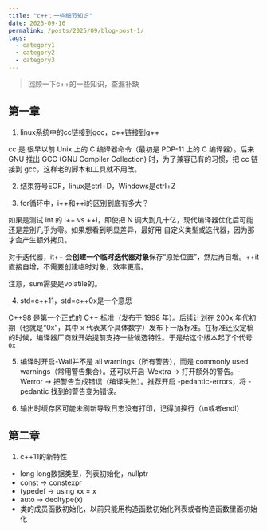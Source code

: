 ```yaml
---
title: "c++：一些细节知识"
date: 2025-09-16
permalink: /posts/2025/09/blog-post-1/
tags:
  - category1
  - category2
  - category3
---
```


> 回顾一下c++的一些知识，查漏补缺

## 第一章

1. linux系统中的cc链接到gcc，c++链接到g++

cc 是 很早以前 Unix 上的 C 编译器命令（最初是 PDP-11 上的 C 编译器）。后来 GNU 推出 GCC (GNU Compiler Collection) 时，为了兼容已有的习惯，把 cc 链接到 gcc，这样老的脚本和工具就不用改。

2. 结束符号EOF，linux是ctrl+D，Windows是ctrl+Z

3. for循环中，i++和++i的区别到底有多大？

如果是测试 int 的 i++ vs ++i，即使把 N 调大到几十亿，现代编译器优化后可能还是差别几乎为零。如果想看到明显差异，最好用 自定义类型或迭代器，因为那才会产生额外拷贝。

对于迭代器，it++ 会**创建一个临时迭代器对象**保存“原始位置”，然后再自增。++it 直接自增，不需要创建临时对象，效率更高。

注意，sum需要是volatile的。

4. std=c++11，std=c++0x是一个意思

C++98 是第一个正式的 C++ 标准（发布于 1998 年）。后续计划在 200x 年代初期（也就是“0x”，其中 x 代表某个具体数字）发布下一版标准。在标准还没定稿的时候，编译器厂商就开始提前支持一些候选特性。于是给这个版本起了个代号`0x`

5. 编译时开启-Wall并不是 all warnings（所有警告），而是 commonly used warnings（常用警告集合）。还可以开启-Wextra → 打开额外的警告。-Werror → 把警告当成错误（编译失败）。推荐开启 -pedantic-errors，将 -pedantic 找到的警告变为错误。

6. 输出时缓存区可能未刷新导致日志没有打印，记得加换行（\n或者endl）

## 第二章

1. c++11的新特性

- long long数据类型，列表初始化，nullptr
- const -> constexpr
- typedef -> using xx = x
- auto -> decltype(x)
- 类的成员函数初始化，以前只能用构造函数初始化列表或者构造函数里面初始化